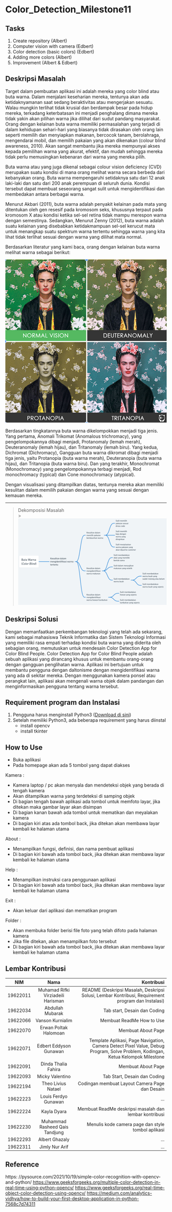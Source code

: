 # Color_Detection_Milestone11

## Tasks

1. Create repository (Albert)
2. Computer vision with camera (Edbert)
3. Color detection (basic colors) (Edbert)
4. Adding more colors (Albert)
5. Improvement (Albert & Edbert)

## Deskripsi Masalah

Target dalam pembuatan aplikasi ini adalah mereka yang color blind atau buta warna. Dalam menjalani keseharian mereka, tentunya akan ada ketidaknyamanan saat sedang beraktivitas atau mengerjakan sesuatu. Walau mungkin terlihat tidak krusial dan berdampak besar pada hidup mereka, terkadang keterbatasan ini menjadi penghalang dimana mereka tidak yakin akan pilihan warna jika dilihat dari sudut pandang masyarakat. Orang dengan kelainan buta warna memiliki permasalahan yang terjadi di dalam kehidupan sehari-hari yang biasanya tidak dirasakan oleh orang lain seperti memilih dan menyiapkan makanan, bercocok tanam, berolahraga, mengendarai mobil, dan memilih pakaian yang akan dikenakan (colour blind awareness, 2010). Akan sangat membantu jika mereka mempunyai akses kepada pemilihan warna yang akurat, efektif, dan mudah sehingga mereka tidak perlu memusingkan kebenaran dari warna yang mereka pilih.

Buta warna atau yang juga dikenal sebagai colour vision deficiency (CVD) merupakan suatu kondisi di mana orang melihat warna secara berbeda dari kebanyakan orang. Buta warna mempengaruhi setidaknya satu dari 12 anak laki-laki dan satu dari 200 anak perempuan di seluruh dunia. Kondisi tersebut dapat membuat seseorang sangat sulit untuk mengidentifikasi dan membedakan antara berbagai warna. <br>

Menurut Akbari (2011), buta warna adalah penyakit kelainan pada mata yang ditentukan oleh gen resesif pada kromosom seks, khususnya terpaut pada kromosom X atau kondisi ketika sel-sel retina tidak mampu merespon warna dengan semestinya.
Sedangkan, Menurut Zenny (2012), buta warna adalah suatu kelainan yang disebabkan ketidakmampuan sel-sel kerucut mata untuk menangkap suatu spektrum warna tertentu sehingga warna yang kita lihat tidak terlihat sesuai dengan warna yang dilihat mata normal.<br>

Berdasarkan literatur yang kami baca, orang dengan kelainan buta warna melihat warna sebagai berikut:<br>

![Color Blind Vision](img/ss.png "Color Blind Vision")

Berdasarkan tingkatannya buta warna dikelompokkan menjadi tiga jenis. Yang pertama, Anomali Trikomat (Anomalous trichromacy), yang pengelompokannya dibagi menjadi, Protanomaly (lemah merah), Deuteranomaly (lemah hijau), dan Tritanomaly (lemah biru). Yang kedua, Dichromat (Dichromacy), Gangguan buta warna dikromat dibagi menjadi tiga jenis, yaitu Protanopia (buta warna merah), Deuteranopia (buta warna hijau), dan Tritanopia (buta warna biru). Dan yang terakhir, Monochromat (Monochromacy) yang pengelompokannya terbagi menjadi, Rod monochromacy (typical) dan Cone monochromacy (atypical).<br>

Dengan visualisasi yang ditampilkan diatas, tentunya mereka akan memiliki kesulitan dalam memilih pakaian dengan warna yang sesuai dengan kemauan mereka.<br>

---

> Dekomposisi Masalah<br> > ![Dekomposisi Masalah](img/Dekomposisi.png "Dekomposisi Masalah")

## Deskripsi Solusi

Dengan memanfaatkan perkembangan teknologi yang telah ada sekarang, kami sebagai mahasiswa Teknik Informatika dan Sistem Teknologi Informasi yang memiliki rasa empati terhadap kondisi buta warna yang diderita oleh sebagian orang, memutuskan untuk mendesain Color Detection App for Color Blind People. Color Detection App for Color Blind People adalah sebuah aplikasi yang dirancang khusus untuk membantu orang-orang dengan gangguan penglihatan warna. Aplikasi ini bertujuan untuk membantu pengguna dengan daltonisme dengan mengidentifikasi warna yang ada di sekitar mereka. Dengan menggunakan kamera ponsel atau perangkat lain, aplikasi akan mengenali warna objek dalam pandangan dan menginformasikan pengguna tentang warna tersebut. <br>



## Requirement program dan Instalasi

1. Pengguna harus menginstall Python3 ([Download di sini](https://www.python.org/downloads/))
2. Setelah memiliki Python3, ada beberapa requirement yang harus diinstal
   - install opencv
   - install tkinter

## How to Use

- Buka aplikasi
- Pada homepage akan ada 5 tombol yang dapat diakses

Kamera :

- Kamera laptop / pc akan menyala dan mendeteksi objek yang berada di tengah kamera
- Akan ditampilkan warna yang terdeteksi di samping objek
- Di bagian tengah bawah aplikasi ada tombol untuk memfoto layar, jika ditekan maka gambar layar akan disimpan
- Di bagian kanan bawah ada tombol untuk mematikan dan meyalakan kamera
- Di bagian kiri atas ada tombol back, jika ditekan akan membawa layar kembali ke halaman utama

About :

- Menampilkan fungsi, definisi, dan nama pembuat aplikasi
- Di bagian kiri bawah ada tombol back, jika ditekan akan membawa layar kembali ke halaman utama

Help :

- Menampilkan instruksi cara penggunaan aplikasi
- Di bagian kiri bawah ada tombol back, jika ditekan akan membawa layar kembali ke halaman utama

Exit :

- Akan keluar dari aplikasi dan mematikan program

Folder :

- Akan membuka folder berisi file foto yang telah difoto pada halaman kamera
- Jika file ditekan, akan menampilkan foto tersebut
- Di bagian kiri bawah ada tombol back, jika ditekan akan membawa layar kembali ke halaman utama

## Lembar Kontribusi

| NIM      |                Nama                |                                                                                         Kontribusi |
| -------- | :--------------------------------: | -------------------------------------------------------------------------------------------------: |
| 19622011 | Muhamad Rifki Virziadeili Harisman | README (Deskripsi Masalah, Deskripsi Solusi, Lembar Kontribusi, Requirement program dan Instalasi) |
| 19622034 |          Abdullah Mubarak          | Tab start, Desain dan Coding                                                                                              |
| 19622066 |          Vanson Kurnialim          | Membuat ReadMe How to Use                                                                                                |
| 19622070 |   Erwan Poltak Halomoan   | Membuat About Page                                                                                               |
| 19622071 |       Edbert Eddyson Gunawan       | Template Aplikasi, Page Navigation, Camera Detect Pixel Value, Debug Program, Solve Problem, Kodingan, Ketua Kelompok Milestone                                                                                                |
| 19622091 |        Dinda Thalia Fahira         | Membuat About Page                                                                                                |
| 19622093 |          Micky Valentino           | Tab Start, Desain dan Coding                                                                                              |
| 19622194 |         Theo Livius Natael         | Codingan membuat Layout Camera Page dan Desain                                                                                              |
| 19622223 |        Louis Ferdyo Gunawan        |                                                                                                ... |
| 19622224 |            Kayla Dyara             | Membuat ReadMe deskripsi  masalah dan lembar kontribusi                                                                                               |
| 19622230 |   Muhammad Rasheed Qais Tandjung   |   Menulis kode camera page dan style tombol aplikasi                                                                                           |
| 19622293 |           Albert Ghazaly           |                                                                                      ...           |
| 19622311 |           Jimly Nur Arif           |                                                                                                ... |

## Reference

https:   //pysource.com/2021/10/19/simple-color-recognition-with-opencv-and-python/
https://www.geeksforgeeks.org/multiple-color-detection-in-real-time-using-python-opencv/
https://www.geeksforgeeks.org/real-time-object-color-detection-using-opencv/
https://medium.com/analytics-vidhya/how-to-build-your-first-desktop-application-in-python-7568c7d74311
